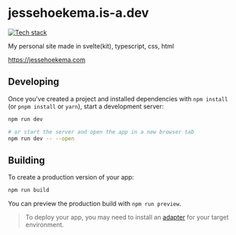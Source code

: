 # jessehoekema.is-a.dev

[![Tech stack](https://skillicons.dev/icons?i=svelte,ts,css,html)](https://skillicons.dev)

My personal site made in svelte(kit), typescript, css, html

https://jessehoekema.com


## Developing

Once you've created a project and installed dependencies with `npm install` (or `pnpm install` or `yarn`), start a development server:

```sh
npm run dev

# or start the server and open the app in a new browser tab
npm run dev -- --open
```

## Building

To create a production version of your app:

```sh
npm run build
```

You can preview the production build with `npm run preview`.

> To deploy your app, you may need to install an [adapter](https://svelte.dev/docs/kit/adapters) for your target environment.
